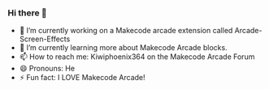 ### Hi there 👋

- 🔭 I’m currently working on a Makecode arcade extension called Arcade-Screen-Effects
- 🌱 I’m currently learning more about Makecode Arcade blocks.
- 📫 How to reach me: Kiwiphoenix364 on the Makecode Arcade Forum
- 😄 Pronouns: He
- ⚡ Fun fact: I LOVE Makecode Arcade!
